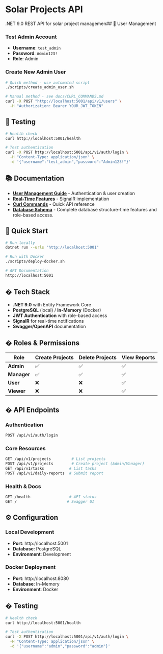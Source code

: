 # Solar Projects API

.NET 9.0 REST API for solar project managemen## 👥 User Management

### Test Admin Account
- **Username**: `test_admin`
- **Password**: `Admin123!`
- **Role**: Admin

### Create New Admin User
```bash
# Quick method - use automated script
./scripts/create_admin_user.sh

# Manual method - see docs/CURL_COMMANDS.md
curl -X POST "http://localhost:5001/api/v1/users" \
  -H "Authorization: Bearer YOUR_JWT_TOKEN"
```

## 🧪 Testing

```bash
# Health check
curl http://localhost:5001/health

# Test authentication  
curl -X POST http://localhost:5001/api/v1/auth/login \
  -H "Content-Type: application/json" \
  -d '{"username":"test_admin","password":"Admin123!"}'
```

## 📚 Documentation

- **[User Management Guide](docs/USER_MANAGEMENT_GUIDE.md)** - Authentication & user creation
- **[Real-Time Features](docs/api/00_REAL_TIME_LIVE_UPDATES.md)** - SignalR implementation
- **[Curl Commands](docs/CURL_COMMANDS.md)** - Quick API reference
- **[Database Schema](docs/schema.sql)** - Complete database structure-time features and role-based access.

## 🚀 Quick Start

```bash
# Run locally
dotnet run --urls "http://localhost:5001"

# Run with Docker
./scripts/deploy-docker.sh

# API Documentation
http://localhost:5001
```

## � Tech Stack

- **.NET 9.0** with Entity Framework Core
- **PostgreSQL** (local) / **In-Memory** (Docker)
- **JWT Authentication** with role-based access
- **SignalR** for real-time notifications
- **Swagger/OpenAPI** documentation

## � Roles & Permissions

| Role | Create Projects | Delete Projects | View Reports |
|------|----------------|----------------|--------------|
| **Admin** | ✅ | ✅ | ✅ |
| **Manager** | ✅ | ✅ | ✅ |
| **User** | ❌ | ❌ | ✅ |
| **Viewer** | ❌ | ❌ | ✅ |

## � API Endpoints

### Authentication
```bash
POST /api/v1/auth/login
```

### Core Resources
```bash
GET /api/v1/projects         # List projects
POST /api/v1/projects        # Create project (Admin/Manager)
GET /api/v1/tasks           # List tasks
POST /api/v1/daily-reports  # Submit report
```

### Health & Docs
```bash
GET /health                 # API status
GET /                      # Swagger UI
```

## ⚙️ Configuration

### Local Development
- **Port**: http://localhost:5001
- **Database**: PostgreSQL
- **Environment**: Development

### Docker Deployment
- **Port**: http://localhost:8080
- **Database**: In-Memory
- **Environment**: Docker

## � Testing

```bash
# Health check
curl http://localhost:5001/health

# Test authentication
curl -X POST http://localhost:5001/api/v1/auth/login \
  -H "Content-Type: application/json" \
  -d '{"username":"admin","password":"admin"}'
```
